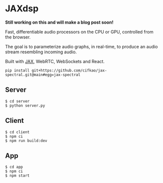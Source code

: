 # JAXdsp

**Still working on this and will make a blog post soon!**

Fast, differentiable audio processors on the CPU or GPU, controlled from the browser.

The goal is to parameterize audio graphs, in real-time, to produce an audio stream resembling incoming audio.

Built with [JAX](https://github.com/google/jax), WebRTC, WebSockets and React.

```shell
pip install git+https://github.com/cifkao/jax-spectral.git@main#egg=jax-spectral
```

## Server

```shell
$ cd server
$ python server.py
```

## Client

```shell
$ cd client
$ npm ci
$ npm run build:dev
```

## App

```shell
$ cd app
$ npm ci
$ npm start
```
